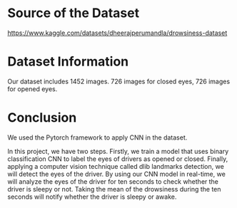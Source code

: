 # Source of the Dataset

https://www.kaggle.com/datasets/dheerajperumandla/drowsiness-dataset

# Dataset Information

Our dataset includes 1452 images. 726 images for closed eyes, 726 images for opened eyes.

# Conclusion

We used the Pytorch framework to apply CNN in the dataset. 

In this project, we have two steps. Firstly, we train a model that uses binary classification CNN to label the eyes of drivers as opened or closed. Finally, applying a computer vision technique called dlib landmarks detection, we will detect the eyes of the driver. By using our CNN model in real-time, we will analyze the eyes of the driver for ten seconds to check whether the driver is sleepy or not. Taking the mean of the drowsiness during the ten seconds will notify whether the driver is sleepy or awake.
